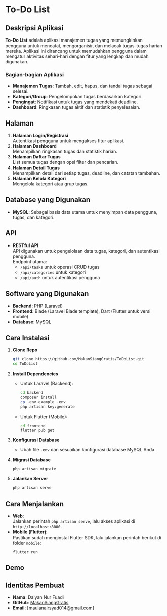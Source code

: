 # To-Do List

## Deskripsi Aplikasi

**To-Do List** adalah aplikasi manajemen tugas yang memungkinkan pengguna untuk mencatat, mengorganisir, dan melacak tugas-tugas harian mereka. Aplikasi ini dirancang untuk memudahkan pengguna dalam mengatur aktivitas sehari-hari dengan fitur yang lengkap dan mudah digunakan.

### Bagian-bagian Aplikasi
- **Manajemen Tugas**: Tambah, edit, hapus, dan tandai tugas sebagai selesai.
- **Kategori/Group**: Pengelompokan tugas berdasarkan kategori.
- **Pengingat**: Notifikasi untuk tugas yang mendekati deadline.
- **Dashboard**: Ringkasan tugas aktif dan statistik penyelesaian.

## Halaman

1. **Halaman Login/Registrasi**  
   Autentikasi pengguna untuk mengakses fitur aplikasi.
2. **Halaman Dashboard**  
   Menampilkan ringkasan tugas dan statistik harian.
3. **Halaman Daftar Tugas**  
   List semua tugas dengan opsi filter dan pencarian.
4. **Halaman Detail Tugas**  
   Menampilkan detail dari setiap tugas, deadline, dan catatan tambahan.
5. **Halaman Kelola Kategori**  
   Mengelola kategori atau grup tugas.

## Database yang Digunakan

- **MySQL**: Sebagai basis data utama untuk menyimpan data pengguna, tugas, dan kategori.

## API

- **RESTful API**:  
  API digunakan untuk pengelolaan data tugas, kategori, dan autentikasi pengguna.  
  Endpoint utama:
  - `/api/tasks` untuk operasi CRUD tugas
  - `/api/categories` untuk kategori
  - `/api/auth` untuk autentikasi pengguna

## Software yang Digunakan

- **Backend**: PHP (Laravel)
- **Frontend**: Blade (Laravel Blade template), Dart (Flutter untuk versi mobile)
- **Database**: MySQL

## Cara Instalasi

1. **Clone Repo**
    ```bash
    git clone https://github.com/MakanSiangGratis/ToDoList.git
    cd ToDoList
    ```
2. **Install Dependencies**
    - Untuk Laravel (Backend):
        ```bash
        cd backend
        composer install
        cp .env.example .env
        php artisan key:generate
        ```
    - Untuk Flutter (Mobile):
        ```bash
        cd frontend
        flutter pub get
        ```

3. **Konfigurasi Database**
    - Ubah file `.env` dan sesuaikan konfigurasi database MySQL Anda.

4. **Migrasi Database**
    ```bash
    php artisan migrate
    ```

5. **Jalankan Server**
    ```bash
    php artisan serve
    ```

## Cara Menjalankan

- **Web**:  
  Jalankan perintah `php artisan serve`, lalu akses aplikasi di `http://localhost:8000`.
- **Mobile (Flutter)**:  
  Pastikan sudah menginstal Flutter SDK, lalu jalankan perintah berikut di folder `mobile`:
    ```bash
    flutter run
    ```

## Demo

## Identitas Pembuat

- **Nama**: Daiyan Nur Fuadi
- **GitHub**: [MakanSiangGratis](https://github.com/MakanSiangGratis)
- **Email**: [maulanairsyad014@gmail.com]
